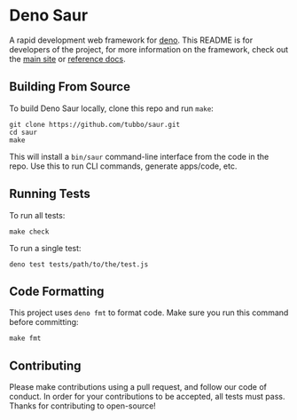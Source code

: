 # Deno Saur

A rapid development web framework for [deno][]. This README is for
developers of the project, for more information on the framework, check
out the [main site][] or [reference docs][].

## Building From Source

To build Deno Saur locally, clone this repo and run `make`:

    git clone https://github.com/tubbo/saur.git
    cd saur
    make

This will install a `bin/saur` command-line interface from the code in
the repo. Use this to run CLI commands, generate apps/code, etc.

## Running Tests

To run all tests:

    make check

To run a single test:

    deno test tests/path/to/the/test.js

## Code Formatting

This project uses `deno fmt` to format code. Make sure you run this
command before committing:

    make fmt

## Contributing

Please make contributions using a pull request, and follow our code of
conduct. In order for your contributions to be accepted, all tests must
pass. Thanks for contributing to open-source!

[deno]: https://deno.land
[main site]: https://denosaur.org
[reference docs]: https://api.denosaur.org
